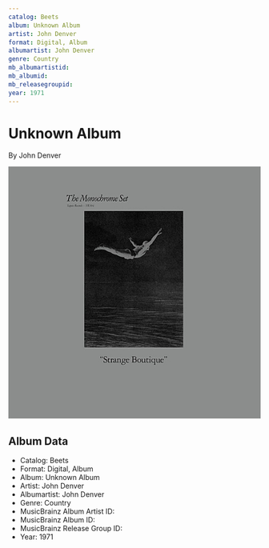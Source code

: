 ```yaml
---
catalog: Beets
album: Unknown Album
artist: John Denver
format: Digital, Album
albumartist: John Denver
genre: Country
mb_albumartistid: 
mb_albumid: 
mb_releasegroupid: 
year: 1971
---
```


# Unknown Album

By John Denver

![](../../assets/beetscovers/John_Denver-Unknown_Album.jpg)

## Album Data

- Catalog: Beets
- Format: Digital, Album
- Album: Unknown Album
- Artist: John Denver
- Albumartist: John Denver
- Genre: Country
- MusicBrainz Album Artist ID: 
- MusicBrainz Album ID: 
- MusicBrainz Release Group ID: 
- Year: 1971

